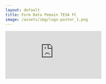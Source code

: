 ```yaml
---
layout: default
title: Form Data Pemain TESA FC
image: /assets/img/logo-poster_1.png
---
```


<iframe class="d-block mx-auto w-100" src="https://docs.google.com/forms/d/e/1FAIpQLSe3zK47vvxKFLCYB2V1EoUUWvb7L4BFKnqsAJJtaR6XmC99xQ/viewform?embedded=true" width="auto" height="auto" frameborder="0" marginheight="0" marginwidth="0">Loading…</iframe>

